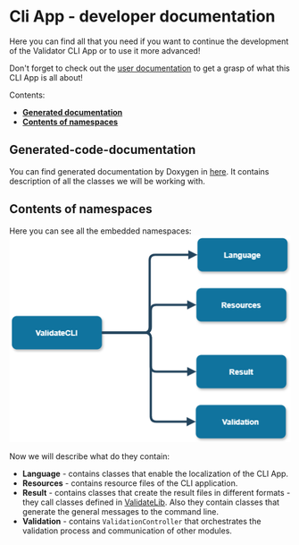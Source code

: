 # Cli App - developer documentation

Here you can find all that you need if you want to continue the development of the Validator CLI App or to use it more advanced!

Don't forget to check out the [user documentation](../user/index.md) to get a grasp of what this CLI App is all about!

Contents:
- **[Generated documentation](#generated-code-documentation)**
- **[Contents of namespaces](#contents-of-namespaces)**

## Generated-code-documentation

You can find generated documentation by Doxygen in [here](Generated/html/index.html).
It contains description of all the classes we will be working with.

## Contents of namespaces

Here you can see all the embedded namespaces:
![embedded namespaces](img/validateCliNs.png)

Now we will describe what do they contain:
- **Language** - contains classes that enable the localization of the CLI App.
- **Resources** - contains resource files of the CLI application.
- **Result** - contains classes that create the result files in different formats - they call classes defined in [ValidateLib](../../lib/developer/index.md). Also they contain classes that generate the general messages to the command line.
- **Validation** - contains `ValidationController` that orchestrates the validation process and communication of other modules.